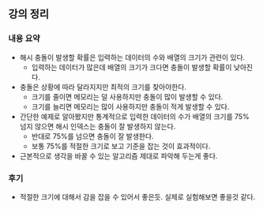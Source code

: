 ## 강의 정리
### 내용 요약
- 해시 충돌이 발생할 확률은 입력하는 데이터의 수와 배열의 크기가 관련이 있다.
    - 입력하는 데이터가 많은데 배열의 크기가 크다면 충돌이 발생할 확률이 낮아진다.
- 충돌은 상황에 따라 달라지지만 최적의 크기를 찾아야한다.
    - 크기를 줄이면 메모리는 덜 사용하지만 충돌이 많이 발생할 수 있다.
    - 크기를 늘리면 메모리는 많이 사용하지만 충돌이 적게 발생할 수 있다.
- 간단한 예제로 알아봤지만 통계적으로 입력한 데이터의 수가 배열의 크기를 75% 넘지 않으면 해시 인덱스는 충돌이 잘 발생하지 않는다.
    - 반대로 75%를 넘으면 충돌이 잘 발생한다.
    - 보통 75%를 적절한 크기로 보고 기준을 잡는 것이 효과적이다.
- 근본적으로 생각을 바꿀 수 있는 알고리즘 제대로 파악해 두는게 좋다.

### 후기
- 적절한 크기에 대해서 감을 잡을 수 있어서 좋은듯. 실제로 실험해보면 좋을것 같다.